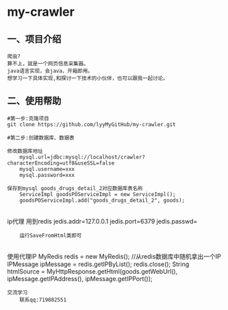 # my-crawler

## 一、项目介绍

    爬虫?
    算不上，就是一个网页信息采集器。
    java语言实现，会java，开箱即用。
    想学习一下具体实现,和探讨一下技术的小伙伴，也可以跟我一起讨论。
    



## 二、使用帮助

```shell
#第一步:克隆项目
git clone https://github.com/lyyMyGitHub/my-crawler.git

#第二步:创建数据库、数据表

修改数据库地址
    mysql.url=jdbc:mysql://localhost/crawler?characterEncoding=utf8&useSSL=false
    mysql.username=xxx
    mysql.password=xxx
    
保存到mysql goods_drugs_detail_2对应数据库表名称
    ServiceImpl goodsPOServiceImpl = new ServiceImpl();
    goodsPOServiceImpl.add("goods_drugs_detail_2", goods);    
```


​    
    ip代理 用到redis 
        jedis.addr=127.0.0.1
        jedis.port=6379
        jedis.passwd=
        
        运行SaveFromHtml类即可


​                
	使用代理IP
	    MyRedis redis = new MyRedis();
	    //从redis数据库中随机拿出一个IP
	    IPMessage ipMessage = redis.getIPByList();
	    redis.close();
	    String htmlSource = MyHttpResponse.getHtml(goods.getWebUrl(), ipMessage.getIPAddress(), ipMessage.getIPPort());
	
	交流学习 
	    联系qq:719882551        

